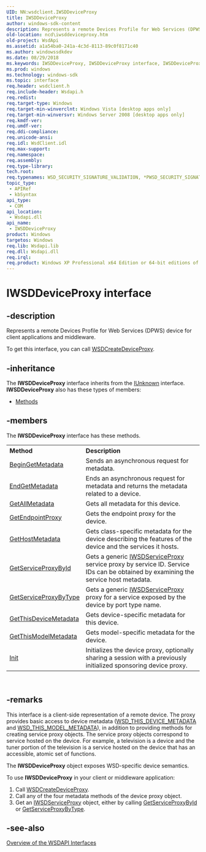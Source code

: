 ```yaml
---
UID: NN:wsdclient.IWSDDeviceProxy
title: IWSDDeviceProxy
author: windows-sdk-content
description: Represents a remote Devices Profile for Web Services (DPWS) device for client applications and middleware.
old-location: ncd\iwsddeviceproxy.htm
old-project: WsdApi
ms.assetid: a1a54ba0-241a-4c3d-8113-89c0f8171c40
ms.author: windowssdkdev
ms.date: 08/29/2018
ms.keywords: IWSDDeviceProxy, IWSDDeviceProxy interface, IWSDDeviceProxy interface,described, ncd.iwsddeviceproxy, wsdclient/IWSDDeviceProxy
ms.prod: windows
ms.technology: windows-sdk
ms.topic: interface
req.header: wsdclient.h
req.include-header: Wsdapi.h
req.redist: 
req.target-type: Windows
req.target-min-winverclnt: Windows Vista [desktop apps only]
req.target-min-winversvr: Windows Server 2008 [desktop apps only]
req.kmdf-ver: 
req.umdf-ver: 
req.ddi-compliance: 
req.unicode-ansi: 
req.idl: WsdClient.idl
req.max-support: 
req.namespace: 
req.assembly: 
req.type-library: 
tech.root: 
req.typenames: WSD_SECURITY_SIGNATURE_VALIDATION, *PWSD_SECURITY_SIGNATURE_VALIDATION
topic_type:
 - APIRef
 - kbSyntax
api_type:
 - COM
api_location:
 - Wsdapi.dll
api_name:
 - IWSDDeviceProxy
product: Windows
targetos: Windows
req.lib: Wsdapi.lib
req.dll: Wsdapi.dll
req.irql: 
req.product: Windows XP Professional x64 Edition or 64-bit editions of     Windows Server 2003
---
```


# IWSDDeviceProxy interface


## -description


Represents a remote Devices Profile for Web Services (DPWS) device for client applications and middleware.

To get this interface, you can call <a href="https://msdn.microsoft.com/d432ae9a-cf34-4149-978c-637443a3824f">WSDCreateDeviceProxy</a>.


## -inheritance

The <b xmlns:loc="http://microsoft.com/wdcml/l10n">IWSDDeviceProxy</b> interface inherits from the <a href="https://msdn.microsoft.com/33f1d79a-33fc-4ce5-a372-e08bda378332">IUnknown</a> interface. <b>IWSDDeviceProxy</b> also has these types of members:
<ul>
<li><a href="https://docs.microsoft.com/">Methods</a></li>
</ul>

## -members

The <b>IWSDDeviceProxy</b> interface has these methods.
<table class="members" id="memberListMethods">
<tr>
<th align="left" width="37%">Method</th>
<th align="left" width="63%">Description</th>
</tr>
<tr data="declared;">
<td align="left" width="37%">
<a href="https://msdn.microsoft.com/8aa71ef1-61b9-411b-9e8c-75470c638469">BeginGetMetadata</a>
</td>
<td align="left" width="63%">
Sends an asynchronous request for metadata.

</td>
</tr>
<tr data="declared;">
<td align="left" width="37%">
<a href="https://msdn.microsoft.com/c59ee37f-9189-4c32-8404-23cc94d76ad9">EndGetMetadata</a>
</td>
<td align="left" width="63%">
Ends an asynchronous request for metadata and returns the metadata related to a device.

</td>
</tr>
<tr data="declared;">
<td align="left" width="37%">
<a href="https://msdn.microsoft.com/3a0a3954-348f-4a9d-9e52-f72d29ec0425">GetAllMetadata</a>
</td>
<td align="left" width="63%">
Gets all metadata for this device.

</td>
</tr>
<tr data="declared;">
<td align="left" width="37%">
<a href="https://msdn.microsoft.com/088c14a7-f2aa-4415-a056-a0c725602938">GetEndpointProxy</a>
</td>
<td align="left" width="63%">
Gets the endpoint proxy for the device.

</td>
</tr>
<tr data="declared;">
<td align="left" width="37%">
<a href="https://msdn.microsoft.com/e1e81f75-baeb-4406-8de0-f575db573fe8">GetHostMetadata</a>
</td>
<td align="left" width="63%">
Gets class-specific metadata for the device describing the features of the device and the services it hosts.

</td>
</tr>
<tr data="declared;">
<td align="left" width="37%">
<a href="https://msdn.microsoft.com/c1c07b78-16f6-4595-8de3-0c6591096496">GetServiceProxyById</a>
</td>
<td align="left" width="63%">
Gets a generic <a href="https://msdn.microsoft.com/8753bcc8-f0c3-4dd0-8ebe-f6c15a271c70">IWSDServiceProxy</a> service proxy by service ID. Service IDs can be obtained by examining the service host metadata.

</td>
</tr>
<tr data="declared;">
<td align="left" width="37%">
<a href="https://msdn.microsoft.com/20df9a62-b983-40ed-a4bc-07131b80de6e">GetServiceProxyByType</a>
</td>
<td align="left" width="63%">
Gets a generic <a href="https://msdn.microsoft.com/8753bcc8-f0c3-4dd0-8ebe-f6c15a271c70">IWSDServiceProxy</a> proxy for a service exposed by the device by port type name.

</td>
</tr>
<tr data="declared;">
<td align="left" width="37%">
<a href="https://msdn.microsoft.com/95a87bb1-8e62-4ece-a7bc-2483ea282ede">GetThisDeviceMetadata</a>
</td>
<td align="left" width="63%">
Gets device-specific metadata for this device.

</td>
</tr>
<tr data="declared;">
<td align="left" width="37%">
<a href="https://msdn.microsoft.com/8a9343b8-34f3-41f9-8b02-853ae724ec75">GetThisModelMetadata</a>
</td>
<td align="left" width="63%">
Gets model-specific metadata for the device.

</td>
</tr>
<tr data="declared;">
<td align="left" width="37%">
<a href="https://msdn.microsoft.com/d29212c8-2f29-41cc-ae35-8376ec5f0b7a">Init</a>
</td>
<td align="left" width="63%">
Initializes the device proxy, optionally sharing a session with a previously initialized sponsoring device proxy.

</td>
</tr>
</table> 


## -remarks



This interface is a client-side representation of a remote device. The proxy provides basic access to device metadata (<a href="https://msdn.microsoft.com/7b9d063f-f0d5-4333-a5d8-e9a6d2d9af88">WSD_THIS_DEVICE_METADATA</a> and <a href="https://msdn.microsoft.com/614daaeb-76ac-4dec-93fe-f413164d5330">WSD_THIS_MODEL_METADATA</a>), in addition to providing methods for creating service proxy objects. The service proxy objects correspond to service hosted on the device. For example, a television is a device and the tuner portion of the television is a service hosted on the device that has an accessible, atomic set of functions.

The <b>IWSDDeviceProxy</b> object exposes WSD-specific device semantics.

To use <b>IWSDDeviceProxy</b> in your client or middleware application: 



<ol>
<li>Call <a href="https://msdn.microsoft.com/d432ae9a-cf34-4149-978c-637443a3824f">WSDCreateDeviceProxy</a>.</li>
<li>Call any of the four metadata methods of the device proxy object.</li>
<li>Get an <a href="https://msdn.microsoft.com/8753bcc8-f0c3-4dd0-8ebe-f6c15a271c70">IWSDServiceProxy</a> object, either by calling <a href="https://msdn.microsoft.com/c1c07b78-16f6-4595-8de3-0c6591096496">GetServiceProxyById</a> or <a href="https://msdn.microsoft.com/20df9a62-b983-40ed-a4bc-07131b80de6e">GetServiceProxyByType</a>.</li>
</ol>



## -see-also




<a href="https://msdn.microsoft.com/2b23d7d3-3b06-48c8-993e-49c72b139624">Overview of the WSDAPI Interfaces</a>
 

 

